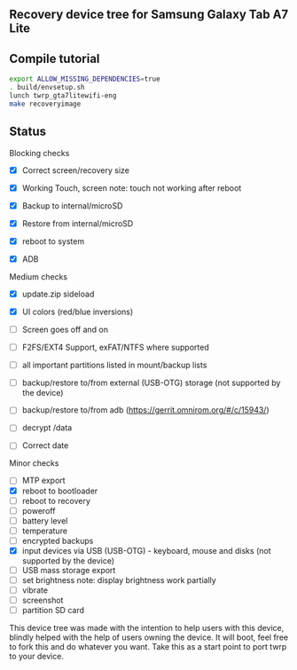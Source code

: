## Recovery device tree for Samsung Galaxy Tab A7 Lite

## Compile tutorial

```sh
export ALLOW_MISSING_DEPENDENCIES=true
. build/envsetup.sh
lunch twrp_gta7litewifi-eng
make recoveryimage
```

## Status
Blocking checks
- [x] Correct screen/recovery size
- [x] Working Touch, screen note: touch not working after reboot
- [x] Backup to internal/microSD
- [x] Restore from internal/microSD
- [x] reboot to system
- [x] ADB



Medium checks
- [x] update.zip sideload
- [x] UI colors (red/blue inversions)
- [ ] Screen goes off and on
- [ ] F2FS/EXT4 Support, exFAT/NTFS where supported
- [ ] all important partitions listed in mount/backup lists
- [ ] backup/restore to/from external (USB-OTG) storage (not supported by the device)
- [ ] backup/restore to/from adb (https://gerrit.omnirom.org/#/c/15943/)
- [ ] decrypt /data
- [ ] Correct date


Minor checks
- [ ] MTP export
- [x] reboot to bootloader
- [ ] reboot to recovery
- [ ] poweroff
- [ ] battery level
- [ ] temperature
- [ ] encrypted backups
- [x] input devices via USB (USB-OTG) - keyboard, mouse and disks (not supported by the device)
- [ ] USB mass storage export
- [ ] set brightness note: display brightness work partially
- [ ] vibrate
- [ ] screenshot
- [ ] partition SD card

This device tree was made with the intention to help users with this device, blindly helped with the help of users owning the device.
It will boot, feel free to fork this and do whatever you want. Take this as a start point to port twrp to your device.

